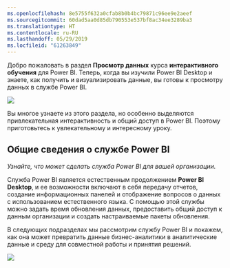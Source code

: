 ```yaml
---
ms.openlocfilehash: 8e5755f632a0cfab8b0b4bc79871c96ee9e2aeef
ms.sourcegitcommit: 60dad5aa0d85db790553e537bf8ac34ee3289ba3
ms.translationtype: HT
ms.contentlocale: ru-RU
ms.lasthandoff: 05/29/2019
ms.locfileid: "61263849"
---
```

Добро пожаловать в раздел **Просмотр данных** курса **интерактивного обучения** для Power BI. Теперь, когда вы изучили Power BI Desktop и знаете, как получить и визуализировать данные, вы готовы к просмотру данных в службе Power BI.

![](media/4-0-intro-power-bi-service/4-0_2.png)

Вы многое узнаете из этого раздела, но особенно выделяются привлекательная интерактивность и общий доступ в Power BI. Поэтому приготовьтесь к увлекательному и интересному уроку.

## <a name="introduction-to-the-power-bi-service"></a>Общие сведения о службе Power BI
*Узнайте, что может сделать служба Power BI для вашей организации.*

Служба Power BI является естественным продолжением **Power BI Desktop**, и ее возможности включают в себя передачу отчетов, создание информационных панелей и отображение вопросов о данных с использованием естественного языка. С помощью этой службы можно задать время обновления данных, предоставить общий доступ к данным организации и создать настраиваемые пакеты обновления.

В следующих подразделах мы рассмотрим службу Power BI и покажем, как она может превратить данные бизнес-аналитики в аналитические данные и среду для совместной работы и принятия решений.

![](media/4-0-intro-power-bi-service/4-0_1.png)

